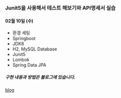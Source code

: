 ### Junit5을 사용해서 테스트 해보기와 API명세서 실습
#### 02월 10일 (수)

- 환경 세팅
- Springboot
- JDK8
- H2, MySQL Database
- Junit5
- Lombok
- Spring Data JPA


##### 구현 내용과 방법은 블로그에 있습니다.
[blog](https://blog.naver.com/PostView.nhn?blogId=ehszl409&logNo=222234829966&categoryNo=53&parentCategoryNo=0&viewDate=&currentPage=3&postListTopCurrentPage=&from=postList&userTopListOpen=true&userTopListCount=5&userTopListManageOpen=false&userTopListCurrentPage=3, "blog")

